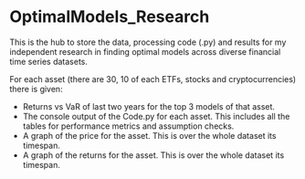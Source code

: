 # OptimalModels_Research
This is the hub to store the data, processing code (.py) and results for my independent research in finding optimal models across diverse financial time series datasets.

For each asset (there are 30, 10 of each ETFs, stocks and cryptocurrencies) there is given: 
- Returns vs VaR of last two years for the top 3 models of that asset.
- The console output of the Code.py for each asset. This includes all the tables for performance metrics and assumption checks.
- A graph of the price for the asset. This is over the whole dataset its timespan.
- A graph of the returns for the asset. This is over the whole dataset its timespan.
